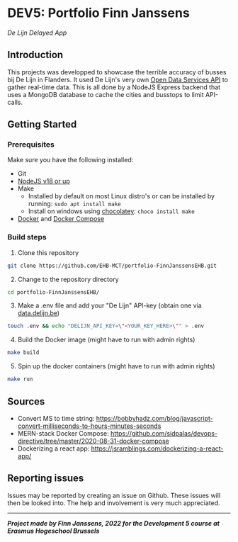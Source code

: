 # DEV5: Portfolio Finn Janssens

_De Lijn Delayed App_

## Introduction

This projects was developped to showcase the terrible accuracy of busses bij De Lijn in Flanders. It used De Lijn's very own [Open Data Services API](https://data.delijn.be/docs/services) to gather real-time data. This is all done by a NodeJS Express backend that uses a MongoDB database to cache the cities and busstops to limit API-calls.

## Getting Started

### Prerequisites

Make sure you have the following installed:

- Git
- [NodeJS v18 or up](https://nodejs.org/en/)
- Make
  - Installed by default on most Linux distro's or can be installed by running: `sudo apt install make`
  - Install on windows using [chocolatey](https://chocolatey.org/install): `choco install make`
- [Docker](https://www.docker.com/) and [Docker Compose](https://docs.docker.com/compose/)

### Build steps

1. Clone this repository

```bash
git clone https://github.com/EHB-MCT/portfolio-FinnJanssensEHB.git
```

2. Change to the repository directory

```bash
cd portfolio-FinnJanssensEHB/
```

3. Make a .env file and add your "De Lijn" API-key (obtain one via [data.delijn.be](https://data.delijn.be/))

```bash
touch .env && echo "DELIJN_API_KEY=\"<YOUR_KEY_HERE>\"" > .env
```

4. Build the Docker image (might have to run with admin rights)

```bash
make build
```

5. Spin up the docker containers (might have to run with admin rights)

```bash
make run
```

## Sources

- Convert MS to time string: https://bobbyhadz.com/blog/javascript-convert-milliseconds-to-hours-minutes-seconds
- MERN-stack Docker Compose: https://github.com/sidpalas/devops-directive/tree/master/2020-08-31-docker-compose
- Dockerizing a react app: https://jsramblings.com/dockerizing-a-react-app/

## Reporting issues

Issues may be reported by creating an issue on Github. These issues will then be looked into. The help and involvement is very much appreciated.

---

**_Project made by Finn Janssens, 2022 for the Development 5 course at Erasmus Hogeschool Brussels_**
